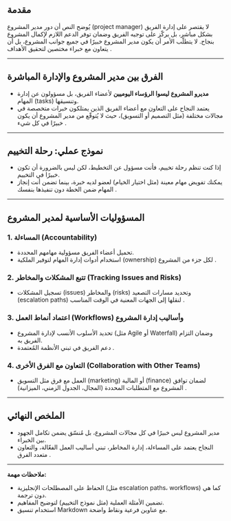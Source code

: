 
## **مقدمة**  
يُوضح النص أن دور مدير المشروع (project manager) لا يقتصر على إدارة الفريق بشكل مباشر، بل يركّز على توجيه الفريق وضمان توفر الدعم اللازم لإكمال المشروع بنجاح. لا يتطلّب الأمر أن يكون مدير المشروع خبيرًا في جميع جوانب المشروع، بل أن يتعاون مع خبراء مختصين لتحقيق الأهداف .  

---

## **الفرق بين مدير المشروع والإدارة المباشرة**  
- **مديرو المشروع ليسوا الرؤساء اليوميين** لأعضاء الفريق، بل مسؤولون عن إدارة المهام (tasks) وتنسيقها.  
- يعتمد النجاح على التعاون مع أعضاء الفريق الذين يمتلكون خبرات متخصصة في مجالات مختلفة (مثل التصميم أو التسويق)، حيث لا يُتوقّع من مدير المشروع أن يكون خبيرًا في كل شيء .  

---

## **نموذج عملي: رحلة التخييم**  
- إذا كنت تنظم رحلة تخييم، فأنت مسؤول عن التخطيط، لكن ليس بالضرورة أن تكون خبيرًا في التخييم.  
- يمكنك تفويض مهام معينة (مثل اختيار الخيام) لعضو لديه خبرة، بينما تضمن أنت إنجاز المهام ضمن الخطة دون تنفيذها بنفسك .  

---

## **المسؤوليات الأساسية لمدير المشروع**  

### **1. المساءلة (Accountability)**  
- تحميل أعضاء الفريق مسؤولية مهامهم المحددة.  
- استخدام أدوات إدارة المهام لتوفير الملكية (ownership) لكل جزء من المشروع .  

### **2. تتبع المشكلات والمخاطر (Tracking Issues and Risks)**  
- تسجيل المشكلات (issues) والمخاطر (risks) وتحديد مسارات التصعيد (escalation paths) لنقلها إلى الجهات المعنية في الوقت المناسب .  

### **3. اعتماد أنماط العمل (Workflows) وأساليب إدارة المشروع**  
- تحديد الأسلوب الأنسب لإدارة المشروع (مثل Agile أو Waterfall) وضمان التزام الفريق به.  
- دعم الفريق في تبني الأنظمة المُعتمدة .  

### **4. التعاون مع الفرق الأخرى (Collaboration with Other Teams)**  
- العمل مع فرق مثل التسويق (marketing) أو المالية (finance) لضمان توافق المشروع مع المتطلبات المحددة (المجال، الجدول الزمني، الميزانية) .  

---

## **الملخص النهائي**  
- مدير المشروع ليس خبيرًا في كل مجالات المشروع، بل مُنسّق يضمن تكامل الجهود بين الخبراء.  
- النجاح يعتمد على المساءلة، إدارة المخاطر، تبني أساليب العمل الفعّالة، والتعاون متعدد الفرق .  

---  
**ملاحظات مهمة:**  
- الحفاظ على المصطلحات الإنجليزية (مثل escalation paths، workflows) كما هي دون ترجمة.  
- تضمين الأمثلة العملية (مثل نموذج التخييم) لتوضيح المفاهيم.  
- استخدام تنسيق Markdown مع عناوين فرعية ونقاط واضحة.